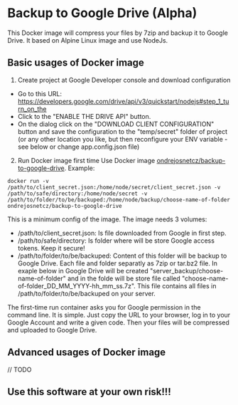 # Backup to Google Drive (Alpha)
This Docker image will compress your files by 7zip and backup it to Google Drive.
It based on Alpine Linux image and use NodeJs.

## Basic usages of Docker image
1. Create project at Google Developer console and download configuration
- Go to this URL: https://developers.google.com/drive/api/v3/quickstart/nodejs#step_1_turn_on_the
- Click to the "ENABLE THE DRIVE API" button.
- On the dialog click on the "DOWNLOAD CLIENT CONFIGURATION" button and save the configuration to the "temp/secret" folder of project (or any other location you like, but then reconfigure your ENV variable - see below or change app.config.json file)

2. Run Docker image first time
Use Docker image [ondrejosnetcz/backup-to-google-drive](https://hub.docker.com/r/ondrejosnetcz/backup-to-google-drive).
Example:
```
docker run -v /path/to/client_secret.json:/home/node/secret/client_secret.json -v /path/to/safe/directory:/home/node/secret -v /path/to/folder/to/be/backuped:/home/node/backup/choose-name-of-folder ondrejosnetcz/backup-to-google-drive
```
This is a minimum config of the image. The image needs 3 volumes:
- /path/to/client_secret.json: Is file downloaded from Google in first step.
- /path/to/safe/directory: Is folder where will be store Google access tokens. Keep it secure!
- /path/to/folder/to/be/backuped: Content of this folder will be backup to Google Drive. Each file and folder separatly as 7zip or tar.bz2 file. In exaple below in Google Drive will be created "server_backup/choose-name-of-folder" and in the folde will be store file called "choose-name-of-folder_DD_MM_YYYY-hh_mm_ss.7z". This file contains all files in /path/to/folder/to/be/backuped on your server.

The first-time run container asks you for Google permission in the command line. It is simple. Just copy the URL to your browser, log in to your Google Account and write a given code. Then your files will be compressed and uploaded to Google Drive.

## Advanced usages of Docker image
// TODO

## Use this software at your own risk!!!

